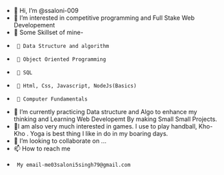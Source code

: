 - 👋 Hi, I’m @ssaloni-009
- 👀 I’m interested in competitive programming and Full Stake Web Developement
- 💞️ Some Skillset of mine-
-      🌱 Data Structure and algorithm
-      🌱 Object Oriented Programming
-      🌱 SQL
-      🌱 Html, Css, Javascript, NodeJs(Basics)
-      🌱 Computer Fundamentals
- 🌱 I’m currently practicing Data structure and Algo to enhance my thinking  and Learning Web Developemt By making Small Small Projects.
- 👀I am also very much interested in games. I use to play handball, Kho-Kho . Yoga is best thing I like in do in my boaring days.
- 💞️ I’m looking to collaborate on ...
- 📫 How to reach me
-      My email-me03saloni5singh79@gmail.com

<!---
ssaloni-009/ssaloni-009 is a ✨ special ✨ repository because its `README.md` (this file) appears on your GitHub profile.
You can click the Preview link to take a look at your changes.
--->

